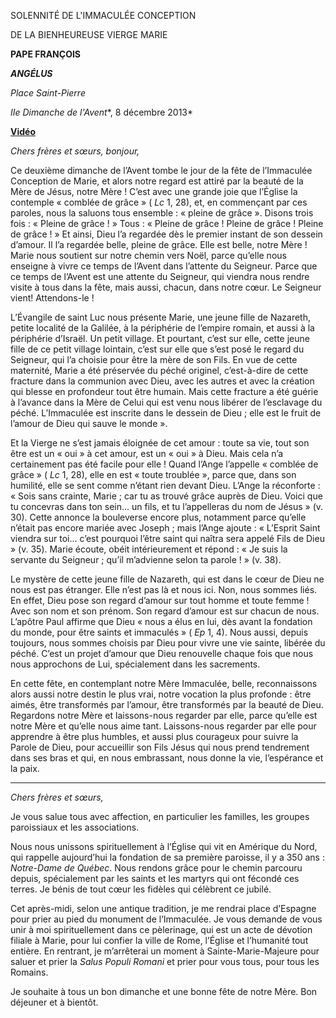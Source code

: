 SOLENNITÉ DE L'IMMACULÉE CONCEPTION

DE LA BIENHEUREUSE VIERGE MARIE

**PAPE FRANÇOIS**

***ANGÉLUS***

*Place Saint-Pierre*

*IIe Dimanche de l'Avent**, 8 décembre 2013*

**[Vidéo](http://player.rv.va/vaticanplayer.asp?language=it&tic=VA_MGPTY2YS)**

*Chers frères et sœurs, bonjour,*

Ce deuxième dimanche de l’Avent tombe le jour de la fête de l’Immaculée Conception de Marie, et alors notre regard est attiré par la beauté de la Mère de Jésus, notre Mère ! C’est avec une grande joie que l’Église la contemple « comblée de grâce » ( *Lc* 1, 28), et, en commençant par ces paroles, nous la saluons tous ensemble : « pleine de grâce ». Disons trois fois : « Pleine de grâce ! » Tous : « Pleine de grâce ! Pleine de grâce ! Pleine de grâce ! » Et ainsi, Dieu l’a regardée dès le premier instant de son dessein d’amour. Il l’a regardée belle, pleine de grâce. Elle est belle, notre Mère ! Marie nous soutient sur notre chemin vers Noël, parce qu’elle nous enseigne à vivre ce temps de l’Avent dans l’attente du Seigneur. Parce que ce temps de l’Avent est une attente du Seigneur, qui viendra nous rendre visite à tous dans la fête, mais aussi, chacun, dans notre cœur. Le Seigneur vient! Attendons-le !

L’Évangile de saint Luc nous présente Marie, une jeune fille de Nazareth, petite localité de la Galilée, à la périphérie de l’empire romain, et aussi à la périphérie d’Israël. Un petit village. Et pourtant, c’est sur elle, cette jeune fille de ce petit village lointain, c’est sur elle que s’est posé le regard du Seigneur, qui l’a choisie pour être la mère de son Fils. En vue de cette maternité, Marie a été préservée du péché originel, c’est-à-dire de cette fracture dans la communion avec Dieu, avec les autres et avec la création qui blesse en profondeur tout être humain. Mais cette fracture a été guérie à l’avance dans la Mère de Celui qui est venu nous libérer de l’esclavage du péché. L’Immaculée est inscrite dans le dessein de Dieu ; elle est le fruit de l’amour de Dieu qui sauve le monde ».

Et la Vierge ne s’est jamais éloignée de cet amour : toute sa vie, tout son être est un « oui » à cet amour, est un « oui » à Dieu. Mais cela n’a certainement pas été facile pour elle ! Quand l’Ange l’appelle « comblée de grâce » ( *Lc* 1, 28), elle en est « toute troublée », parce que, dans son humilité, elle se sent comme n’étant rien devant Dieu. L’Ange la réconforte : « Sois sans crainte, Marie ; car tu as trouvé grâce auprès de Dieu. Voici que tu concevras dans ton sein... un fils, et tu l’appelleras du nom de Jésus » (v. 30). Cette annonce la bouleverse encore plus, notamment parce qu’elle n’était pas encore mariée avec Joseph ; mais l’Ange ajoute : « L’Esprit Saint viendra sur toi... c’est pourquoi l’être saint qui naîtra sera appelé Fils de Dieu » (v. 35). Marie écoute, obéit intérieurement et répond : « Je suis la servante du Seigneur ; qu’il m’advienne selon ta parole ! » (v. 38).

Le mystère de cette jeune fille de Nazareth, qui est dans le cœur de Dieu ne nous est pas étranger. Elle n’est pas là et nous ici. Non, nous sommes liés. En effet, Dieu pose son regard d’amour sur tout homme et toute femme ! Avec son nom et son prénom. Son regard d’amour est sur chacun de nous. L’apôtre Paul affirme que Dieu « nous a élus en lui, dès avant la fondation du monde, pour être saints et immaculés » ( *Ep* 1, 4). Nous aussi, depuis toujours, nous sommes choisis par Dieu pour vivre une vie sainte, libérée du péché. C’est un projet d’amour que Dieu renouvelle chaque fois que nous nous approchons de Lui, spécialement dans les sacrements.

En cette fête, en contemplant notre Mère Immaculée, belle, reconnaissons alors aussi notre destin le plus vrai, notre vocation la plus profonde : être aimés, être transformés par l’amour, être transformés par la beauté de Dieu. Regardons notre Mère et laissons-nous regarder par elle, parce qu’elle est notre Mère et qu’elle nous aime tant. Laissons-nous regarder par elle pour apprendre à être plus humbles, et aussi plus courageux pour suivre la Parole de Dieu, pour accueillir son Fils Jésus qui nous prend tendrement dans ses bras et qui, en nous embrassant, nous donne la vie, l’espérance et la paix.

* * *

*Chers frères et sœurs,*

Je vous salue tous avec affection, en particulier les familles, les groupes paroissiaux et les associations.

Nous nous unissons spirituellement à l’Église qui vit en Amérique du Nord, qui rappelle aujourd’hui la fondation de sa première paroisse, il y a 350 ans : *Notre-Dame de Québec*. Nous rendons grâce pour le chemin parcouru depuis, spécialement par les saints et les martyrs qui ont fécondé ces terres. Je bénis de tout cœur les fidèles qui célèbrent ce jubilé.

Cet après-midi, selon une antique tradition, je me rendrai place d’Espagne pour prier au pied du monument de l’Immaculée. Je vous demande de vous unir à moi spirituellement dans ce pèlerinage, qui est un acte de dévotion filiale à Marie, pour lui confier la ville de Rome, l’Église et l’humanité tout entière. En rentrant, je m’arrêterai un moment à Sainte-Marie-Majeure pour saluer et prier la *Salus Populi Romani* et prier pour vous tous, pour tous les Romains.

Je souhaite à tous un bon dimanche et une bonne fête de notre Mère. Bon déjeuner et à bientôt.